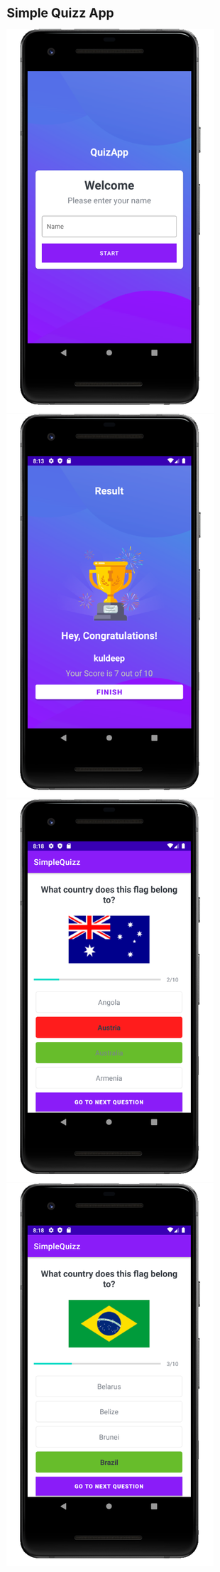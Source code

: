 # Simple Quizz App
![](screenshot/2.png)
![](screenshot/1.png)
![](screenshot/3.png)
![](screenshot/4.png)



